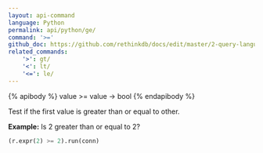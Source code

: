 ```yaml
---
layout: api-command 
language: Python
permalink: api/python/ge/
command: '>='
github_doc: https://github.com/rethinkdb/docs/edit/master/2-query-language/api/python/math-and-logic/ge.md
related_commands:
    '>': gt/
    '<': lt/
    '<=': le/
---
```


{% apibody %}
value >= value → bool
{% endapibody %}

Test if the first value is greater than or equal to other.

__Example:__ Is 2 greater than or equal to 2?

```py
(r.expr(2) >= 2).run(conn)
```

